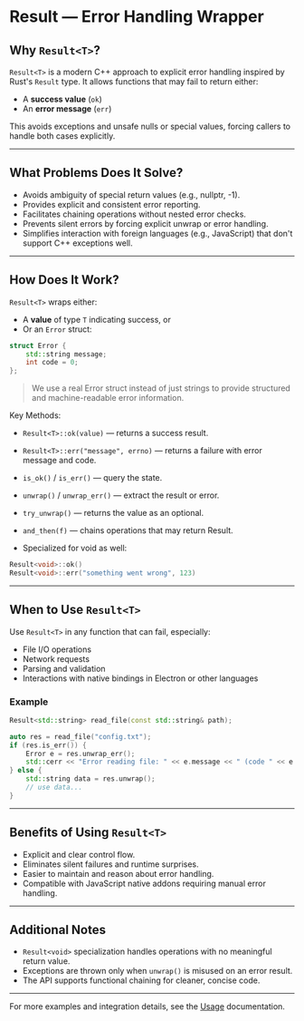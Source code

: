# Result<T> — Error Handling Wrapper

## Why `Result<T>`?

`Result<T>` is a modern C++ approach to explicit error handling inspired by Rust's `Result` type. It allows functions that may fail to return either:

- A **success value** (`ok`)
- An **error message** (`err`)

This avoids exceptions and unsafe nulls or special values, forcing callers to handle both cases explicitly.

---

## What Problems Does It Solve?

- Avoids ambiguity of special return values (e.g., nullptr, -1).
- Provides explicit and consistent error reporting.
- Facilitates chaining operations without nested error checks.
- Prevents silent errors by forcing explicit unwrap or error handling.
- Simplifies interaction with foreign languages (e.g., JavaScript) that don't support C++ exceptions well.

---

## How Does It Work?

`Result<T>` wraps either:

- A **value** of type `T` indicating success, or
- Or an `Error` struct:

```cpp
struct Error {
    std::string message;
    int code = 0;
};
```
> We use a real Error struct instead of just strings to provide structured and machine-readable error information.

Key Methods:
- `Result<T>::ok(value)` — returns a success result.

- `Result<T>::err("message", errno)` — returns a failure with error message and code.
- `is_ok()` / `is_err()` — query the state.
- `unwrap()` / `unwrap_err()` — extract the result or error.
- `try_unwrap()` — returns the value as an optional.
- `and_then(f)` — chains operations that may return Result.
- Specialized for void as well:

```cpp
Result<void>::ok()
Result<void>::err("something went wrong", 123)
```
---

## When to Use `Result<T>`

Use `Result<T>` in any function that can fail, especially:

- File I/O operations
- Network requests
- Parsing and validation
- Interactions with native bindings in Electron or other languages

### Example

```cpp
Result<std::string> read_file(const std::string& path);

auto res = read_file("config.txt");
if (res.is_err()) {
    Error e = res.unwrap_err();
    std::cerr << "Error reading file: " << e.message << " (code " << e.code << ")\n";
} else {
    std::string data = res.unwrap();
    // use data...
}
```

---

## Benefits of Using `Result<T>`

* Explicit and clear control flow.
* Eliminates silent failures and runtime surprises.
* Easier to maintain and reason about error handling.
* Compatible with JavaScript native addons requiring manual error handling.

---

## Additional Notes

* `Result<void>` specialization handles operations with no meaningful return value.
* Exceptions are thrown only when `unwrap()` is misused on an error result.
* The API supports functional chaining for cleaner, concise code.

---

For more examples and integration details, see the [Usage](Usage.md) documentation.